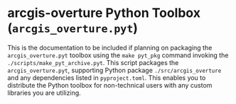 # arcgis-overture Python Toolbox (`arcgis_overture.pyt`)

This is the documentation to be included if planning on packaging the `arcgis_overture.pyt`
toolbox using the `make pyt_pkg` command invoking the `./scripts/make_pyt_archive.pyt`. This script
packages the `arcgis_overture.pyt`, supporting Python package 
`./src/arcgis_overture` and any dependencies listed in `pyproject.toml`. This enables you to
distribute the Python toolbox for non-technical users with any custom libraries you are utilizing.